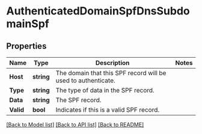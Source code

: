 # AuthenticatedDomainSpfDnsSubdomainSpf

## Properties

Name | Type | Description | Notes
------------ | ------------- | ------------- | -------------
**Host** | **string** | The domain that this SPF record will be used to authenticate. |
**Type** | **string** | The type of data in the SPF record. |
**Data** | **string** | The SPF record. |
**Valid** | **bool** | Indicates if this is a valid SPF record. |

[[Back to Model list]](../README.md#documentation-for-models) [[Back to API list]](../README.md#documentation-for-api-endpoints) [[Back to README]](../README.md)


